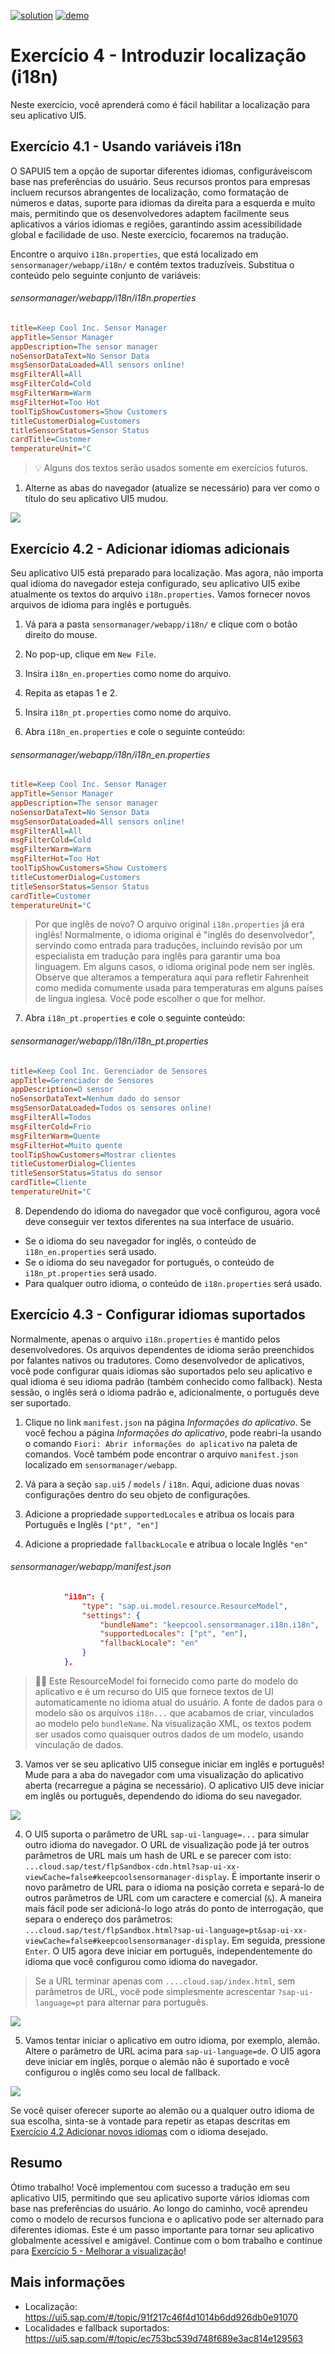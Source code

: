 [![solution](https://flat.badgen.net/badge/solution/available/green?icon=github)](https://github.com/SAP-samples/teched2023-AD265/tree/code/exercises/ex4)
[![demo](https://flat.badgen.net/badge/demo/deployed/blue?icon=github)](https://sap-samples.github.io/teched2023-AD283v/ex4/test/flpSandbox-cdn.html?sap-ui-xx-viewCache=false#keepcoolsensormanager-display)

# Exercício 4 - Introduzir localização (i18n)

Neste exercício, você aprenderá como é fácil habilitar a localização para seu aplicativo UI5.

## Exercício 4.1 - Usando variáveis ​​i18n

O SAPUI5 tem a opção de suportar diferentes idiomas, configuráveis ​​com base nas preferências do usuário. Seus recursos prontos para empresas incluem recursos abrangentes de localização, como formatação de números e datas, suporte para idiomas da direita para a esquerda e muito mais, permitindo que os desenvolvedores adaptem facilmente seus aplicativos a vários idiomas e regiões, garantindo assim acessibilidade global e facilidade de uso. Neste exercício, focaremos na tradução.

Encontre o arquivo `i18n.properties`, que está localizado em `sensormanager/webapp/i18n/` e contém textos traduzíveis. Substitua o conteúdo pelo seguinte conjunto de variáveis:

###### sensormanager/webapp/i18n/i18n.properties

```ini
title=Keep Cool Inc. Sensor Manager
appTitle=Sensor Manager
appDescription=The sensor manager
noSensorDataText=No Sensor Data
msgSensorDataLoaded=All sensors online!
msgFilterAll=All
msgFilterCold=Cold
msgFilterWarm=Warm
msgFilterHot=Too Hot
toolTipShowCustomers=Show Customers
titleCustomerDialog=Customers
titleSensorStatus=Sensor Status
cardTitle=Customer
temperatureUnit=°C
```

>💡 Alguns dos textos serão usados ​​somente em exercícios futuros.

1. Alterne as abas do navegador (atualize se necessário) para ver como o título do seu aplicativo UI5 mudou.

![](images/BTP_04_0010.png)

## Exercício 4.2 - Adicionar idiomas adicionais

Seu aplicativo UI5 está preparado para localização. Mas agora, não importa qual idioma do navegador esteja configurado, seu aplicativo UI5 exibe atualmente os textos do arquivo `i18n.properties`.
Vamos fornecer novos arquivos de idioma para inglês e português.

1. Vá para a pasta `sensormanager/webapp/i18n/` e clique com o botão direito do mouse.

2. No pop-up, clique em `New File`.

3. Insira `i18n_en.properties` como nome do arquivo.

4. Repita as etapas 1 e 2.

5. Insira `i18n_pt.properties` como nome do arquivo.

6. Abra `i18n_en.properties` e cole o seguinte conteúdo:

###### sensormanager/webapp/i18n/i18n_en.properties

```ini
title=Keep Cool Inc. Sensor Manager
appTitle=Sensor Manager
appDescription=The sensor manager
noSensorDataText=No Sensor Data
msgSensorDataLoaded=All sensors online!
msgFilterAll=All
msgFilterCold=Cold
msgFilterWarm=Warm
msgFilterHot=Too Hot
toolTipShowCustomers=Show Customers
titleCustomerDialog=Customers
titleSensorStatus=Sensor Status
cardTitle=Customer
temperatureUnit=°C
```

>Por que inglês de novo? O arquivo original `i18n.properties` já era inglês! Normalmente, o idioma original é "inglês do desenvolvedor", servindo como entrada para traduções, incluindo revisão por um especialista em tradução para inglês para garantir uma boa linguagem. Em alguns casos, o idioma original pode nem ser inglês. Observe que alteramos a temperatura aqui para refletir Fahrenheit como medida comumente usada para temperaturas em alguns países de língua inglesa. Você pode escolher o que for melhor.

7. Abra `i18n_pt.properties` e cole o seguinte conteúdo:
   
###### sensormanager/webapp/i18n/i18n_pt.properties

```ini
title=Keep Cool Inc. Gerenciador de Sensores
appTitle=Gerenciador de Sensores
appDescription=O sensor
noSensorDataText=Nenhum dado do sensor
msgSensorDataLoaded=Todos os sensores online!
msgFilterAll=Todos
msgFilterCold=Frio
msgFilterWarm=Quente
msgFilterHot=Muito quente
toolTipShowCustomers=Mostrar clientes
titleCustomerDialog=Clientes
titleSensorStatus=Status do sensor
cardTitle=Cliente
temperatureUnit=°C
```

8. Dependendo do idioma do navegador que você configurou, agora você deve conseguir ver textos diferentes na sua interface de usuário.
* Se o idioma do seu navegador for inglês, o conteúdo de `i18n_en.properties` será usado.
* Se o idioma do seu navegador for português, o conteúdo de `i18n_pt.properties` será usado.
* Para qualquer outro idioma, o conteúdo de `i18n.properties` será usado.

## Exercício 4.3 - Configurar idiomas suportados

Normalmente, apenas o arquivo `i18n.properties` é mantido pelos desenvolvedores. Os arquivos dependentes de idioma serão preenchidos por falantes nativos ou tradutores. Como desenvolvedor de aplicativos, você pode configurar quais idiomas são suportados pelo seu aplicativo e qual idioma é seu idioma padrão (também conhecido como fallback). Nesta sessão, o inglês será o idioma padrão e, adicionalmente, o português deve ser suportado.

1. Clique no link `manifest.json` na página *Informações do aplicativo*. Se você fechou a página *Informações do aplicativo*, pode reabri-la usando o comando `Fiori: Abrir informações do aplicativo` na paleta de comandos. Você também pode encontrar o arquivo `manifest.json` localizado em `sensormanager/webapp`.

2. Vá para a seção `sap.ui5` / `models` / `i18n`. Aqui, adicione duas novas configurações dentro do seu objeto de configurações.
1. Adicione a propriedade `supportedLocales` e atribua os locais para Português e Inglês `["pt", "en"]`
2. Adicione a propriedade `fallbackLocale` e atribua o locale Inglês `"en"`

###### sensormanager/webapp/manifest.json

```json
            "i18n": {
                "type": "sap.ui.model.resource.ResourceModel",
                "settings": {
                    "bundleName": "keepcool.sensormanager.i18n.i18n",
                    "supportedLocales": ["pt", "en"],
                    "fallbackLocale": "en"
                }
            },
```

>🧑‍🎓 Este ResourceModel foi fornecido como parte do modelo do aplicativo e é um recurso do UI5 que fornece textos de UI automaticamente no idioma atual do usuário. A fonte de dados para o modelo são os arquivos `i18n...` que acabamos de criar, vinculados ao modelo pelo `bundleName`. Na visualização XML, os textos podem ser usados ​​como quaisquer outros dados de um modelo, usando vinculação de dados.

3. Vamos ver se seu aplicativo UI5 consegue iniciar em inglês e português! Mude para a aba do navegador com uma visualização do aplicativo aberta (recarregue a página se necessário). O aplicativo UI5 deve iniciar em inglês ou português, dependendo do idioma do seu navegador.

![](images/BTP_04_0010.png)

4. O UI5 suporta o parâmetro de URL `sap-ui-language=...` para simular outro idioma do navegador. O URL de visualização pode já ter outros parâmetros de URL mais um hash de URL e se parecer com isto:
`...cloud.sap/test/flpSandbox-cdn.html?sap-ui-xx-viewCache=false#keepcoolsensormanager-display`. É importante inserir o novo parâmetro de URL para o idioma na posição correta e separá-lo de outros parâmetros de URL com um caractere e comercial (`&`). A maneira mais fácil pode ser adicioná-lo logo atrás do ponto de interrogação, que separa o endereço dos parâmetros:
`...cloud.sap/test/flpSandbox.html?sap-ui-language=pt&sap-ui-xx-viewCache=false#keepcoolsensormanager-display`. Em seguida, pressione `Enter`. O UI5 agora deve iniciar em português, independentemente do idioma que você configurou como idioma do navegador.

> Se a URL terminar apenas com `....cloud.sap/index.html`, sem parâmetros de URL, você pode simplesmente acrescentar `?sap-ui-language=pt` para alternar para português.

![](images/BTP_04_0020.png)

5. Vamos tentar iniciar o aplicativo em outro idioma, por exemplo, alemão. Altere o parâmetro de URL acima para `sap-ui-language=de`. O UI5 agora deve iniciar em inglês, porque o alemão não é suportado e você configurou o inglês como seu local de fallback.

![](images/BTP_04_0010.png)

Se você quiser oferecer suporte ao alemão ou a qualquer outro idioma de sua escolha, sinta-se à vontade para repetir as etapas descritas em [Exercício 4.2 Adicionar novos idiomas](#exercise-42---add-additional-languages) com o idioma desejado.

## Resumo
Ótimo trabalho! Você implementou com sucesso a tradução em seu aplicativo UI5, permitindo que seu aplicativo suporte vários idiomas com base nas preferências do usuário. Ao longo do caminho, você aprendeu como o modelo de recursos funciona e o aplicativo pode ser alternado para diferentes idiomas. Este é um passo importante para tornar seu aplicativo globalmente acessível e amigável. Continue com o bom trabalho e continue para [Exercício 5 - Melhorar a visualização](../ex5/README.md)!

## Mais informações

* Localização: https://ui5.sap.com/#/topic/91f217c46f4d1014b6dd926db0e91070
* Localidades e fallback suportados: https://ui5.sap.com/#/topic/ec753bc539d748f689e3ac814e129563
